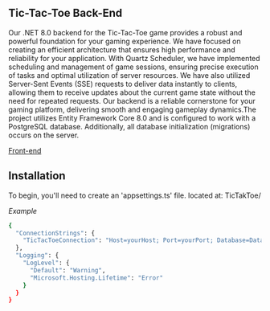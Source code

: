 ## Tic-Tac-Toe Back-End

Our .NET 8.0 backend for the Tic-Tac-Toe game provides a robust and powerful foundation for your gaming experience. We have focused on creating an efficient architecture that ensures high performance and reliability for your application. With Quartz Scheduler, we have implemented scheduling and management of game sessions, ensuring precise execution of tasks and optimal utilization of server resources. We have also utilized Server-Sent Events (SSE) requests to deliver data instantly to clients, allowing them to receive updates about the current game state without the need for repeated requests. Our backend is a reliable cornerstone for your gaming platform, delivering smooth and engaging gameplay dynamics.The project utilizes Entity Framework Core 8.0 and is configured to work with a PostgreSQL database. Additionally, all database initialization (migrations) occurs on the server.

[Front-end](https://github.com/kylaran/TicTacToeFrontEnd/)

## Installation

To begin, you'll need to create an 'appsettings.ts' file. located at: TicTakToe/

_Example_
```sh
{
  "ConnectionStrings": {
    "TicTacToeConnection": "Host=yourHost; Port=yourPort; Database=DataBaseName;User ID=user; Password=password;"
  },
  "Logging": {
    "LogLevel": {
      "Default": "Warning",
      "Microsoft.Hosting.Lifetime": "Error"
    }
  }
}
```

